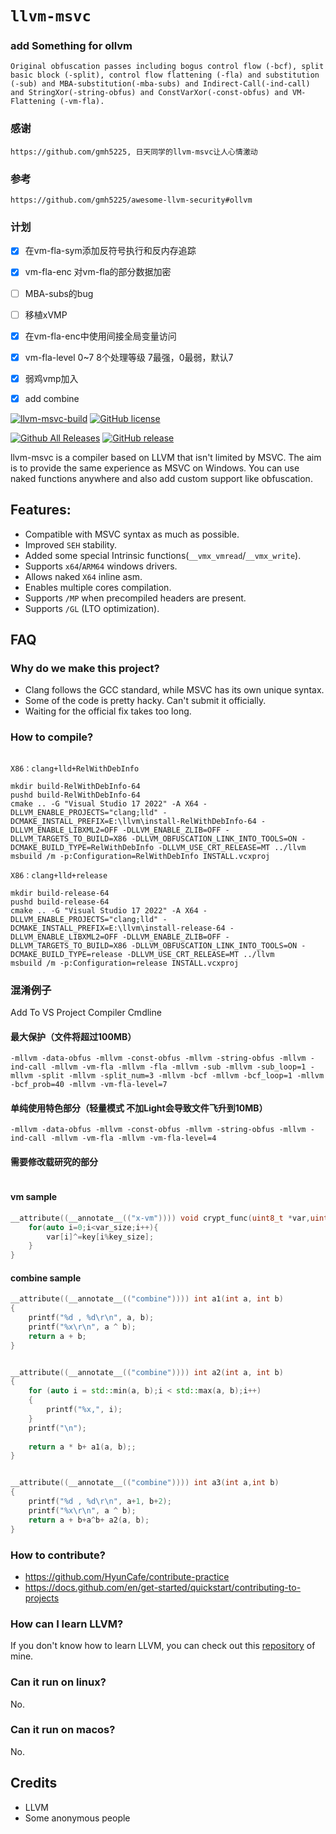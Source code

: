 # `llvm-msvc`


### add Something for ollvm
```
Original obfuscation passes including bogus control flow (-bcf), split basic block (-split), control flow flattening (-fla) and substitution (-sub) and MBA-substitution(-mba-subs) and Indirect-Call(-ind-call) and StringXor(-string-obfus) and ConstVarXor(-const-obfus) and VM-Flattening (-vm-fla).
``` 

### 感谢
```
https://github.com/gmh5225, 日天同学的llvm-msvc让人心情激动

```
### 参考
```
https://github.com/gmh5225/awesome-llvm-security#ollvm

```

### 计划
- [x] 在vm-fla-sym添加反符号执行和反内存追踪
- [x] vm-fla-enc 对vm-fla的部分数据加密
- [ ] MBA-subs的bug
- [ ] 移植xVMP
- [x] 在vm-fla-enc中使用间接全局变量访问
- [x] vm-fla-level 0~7 8个处理等级 7最强，0最弱，默认7
- [x] 弱鸡vmp加入 
- [x] add combine 


[![llvm-msvc-build](https://github.com/backengineering/llvm-msvc/actions/workflows/llvm-msvc-build.yml/badge.svg?branch=dev)](https://github.com/backengineering/llvm-msvc/actions/workflows/llvm-msvc-build.yml)
[![GitHub license](https://img.shields.io/github/license/backengineering/llvm-msvc)](https://github.com/backengineering/llvm-msvc/blob/main/LICENSE)

[![Github All Releases](https://img.shields.io/github/downloads/backengineering/llvm-msvc/total.svg)](https://github.com/backengineering/llvm-msvc/releases) 
[![GitHub release](https://img.shields.io/github/release/backengineering/llvm-msvc.svg)](https://github.com/backengineering/llvm-msvc/releases) 

llvm-msvc is a compiler based on LLVM that isn't limited by MSVC. The aim is to provide the same experience as MSVC on Windows. You can use naked functions anywhere and also add custom support like obfuscation.

## Features:
- Compatible with MSVC syntax as much as possible.
- Improved ``SEH`` stability.
- Added some special Intrinsic functions(``__vmx_vmread``/``__vmx_write``).
- Supports ``x64``/``ARM64`` windows drivers.
- Allows naked ``X64`` inline asm.
- Enables multiple cores compilation.
- Supports ``/MP`` when precompiled headers are present.
- Supports ``/GL`` (LTO optimization).


## FAQ
### Why do we make this project?
- Clang follows the GCC standard, while MSVC has its own unique syntax.
- Some of the code is pretty hacky. Can't submit it officially.
- Waiting for the official fix takes too long.

### How to compile?

```batch

X86：clang+lld+RelWithDebInfo

mkdir build-RelWithDebInfo-64
pushd build-RelWithDebInfo-64
cmake .. -G "Visual Studio 17 2022" -A X64 -DLLVM_ENABLE_PROJECTS="clang;lld" -DCMAKE_INSTALL_PREFIX=E:\llvm\install-RelWithDebInfo-64 -DLLVM_ENABLE_LIBXML2=OFF -DLLVM_ENABLE_ZLIB=OFF -DLLVM_TARGETS_TO_BUILD=X86 -DLLVM_OBFUSCATION_LINK_INTO_TOOLS=ON -DCMAKE_BUILD_TYPE=RelWithDebInfo -DLLVM_USE_CRT_RELEASE=MT ../llvm
msbuild /m -p:Configuration=RelWithDebInfo INSTALL.vcxproj 

X86：clang+lld+release

mkdir build-release-64
pushd build-release-64
cmake .. -G "Visual Studio 17 2022" -A X64 -DLLVM_ENABLE_PROJECTS="clang;lld" -DCMAKE_INSTALL_PREFIX=E:\llvm\install-release-64 -DLLVM_ENABLE_LIBXML2=OFF -DLLVM_ENABLE_ZLIB=OFF -DLLVM_TARGETS_TO_BUILD=X86 -DLLVM_OBFUSCATION_LINK_INTO_TOOLS=ON -DCMAKE_BUILD_TYPE=release -DLLVM_USE_CRT_RELEASE=MT ../llvm
msbuild /m -p:Configuration=release INSTALL.vcxproj 
```

### 混淆例子
Add To VS Project Compiler Cmdline
#### 最大保护（文件将超过100MB）
```
-mllvm -data-obfus -mllvm -const-obfus -mllvm -string-obfus -mllvm -ind-call -mllvm -vm-fla -mllvm -fla -mllvm -sub -mllvm -sub_loop=1 -mllvm -split -mllvm -split_num=3 -mllvm -bcf -mllvm -bcf_loop=1 -mllvm -bcf_prob=40 -mllvm -vm-fla-level=7
```
#### 单纯使用特色部分（轻量模式 不加Light会导致文件飞升到10MB）
```
-mllvm -data-obfus -mllvm -const-obfus -mllvm -string-obfus -mllvm -ind-call -mllvm -vm-fla -mllvm -vm-fla-level=4
```
#### 需要修改载研究的部分
```

```

#### vm sample 
```c++
__attribute((__annotate__(("x-vm")))) void crypt_func(uint8_t *var,uint8_t*key,size_t var_size,size_t key_size){
    for(auto i=0;i<var_size;i++){
        var[i]^=key[i%key_size];
    }
}
```

#### combine sample
```c++
__attribute((__annotate__(("combine")))) int a1(int a, int b)
{
    printf("%d , %d\r\n", a, b);
    printf("%x\r\n", a ^ b);
    return a + b;
}


__attribute((__annotate__(("combine")))) int a2(int a, int b)
{
    for (auto i = std::min(a, b);i < std::max(a, b);i++)
    {
        printf("%x,", i);
    }
    printf("\n");
   
    return a * b+ a1(a, b);;
}


__attribute((__annotate__(("combine")))) int a3(int a,int b)
{
    printf("%d , %d\r\n", a+1, b+2);
    printf("%x\r\n", a ^ b);
    return a + b+a^b+ a2(a, b);
}

```
### How to contribute?
- https://github.com/HyunCafe/contribute-practice
- https://docs.github.com/en/get-started/quickstart/contributing-to-projects

### How can I learn LLVM?
If you don't know how to learn LLVM, you can check out this [repository](https://github.com/gmh5225/awesome-llvm-security) of mine.

### Can it run on linux?
No.

### Can it run on macos?
No.

## Credits
- LLVM
- Some anonymous people


